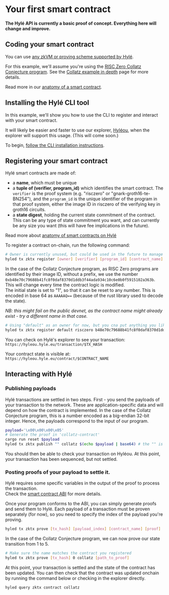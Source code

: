 # Your first smart contract

**The Hylé API is currently a basic proof of concept. Everything here will change and improve.**

## Coding your smart contract

You can use [any zkVM or proving scheme supported by Hylé](../general-doc/supported-proving-schemes.md).

For this example, we'll assume you're using the [RISC Zero Collatz Conjecture program](https://github.com/Hyle-org/collatz-conjecture). See the [Collatz example in depth](../examples/collatz-example-in-depth.md) page for more details.

Read more in our [anatomy of a smart contract](../general-doc/anatomy-smart-contracts.md).

## Installing the Hylé CLI tool

In this example, we'll show you how to use the CLI to register and interact with your smart contract.

It will likely be easier and faster to use our explorer, [Hyléou](https://hyleou.hyle.eu), when the explorer will support this usage. (This will come soon.)

To begin, [follow the CLI installation instructions](install-cli.md).

## Registering your smart contract

Hylé smart contracts are made of:

- a **name**, which must be unique
- a **tuple of (verifier, program_id)** which identifies the smart contract. The `verifier` is the proof system (e.g. "risczero" or "gnark-groth16-te-BN254"), and the `program_id` is the unique identifier of the program in that proof system, either the image ID in risczero of the verifying key in groth16 circuits.
- a **state digest**, holding the current state commitment of the contract. This can be any type of state commitment you want, and can currently be any size you want (this will have fee implications in the future).

Read more about [anatomy of smart contracts on Hylé](../general-doc/anatomy-smart-contracts.md)

To register a contract on-chain, run the following command:

```bash
# Owner is currently unused, but could be used in the future to manage contract permissions
hyled tx zktx register [owner] [verifier] [program_id] [contract_name] [state_digest]
```

In the case of the Collatz Conjecture program, as RISC Zero programs are identified by their image ID, without a prefix, we use the number `0xb48e70c79688b41fc8f0daf8370d1ddb3f44ada934c10c6e0b0f5915102a363b`. This will change every time the contract logic is modified.  
The initial state is set to "1", so that it can be reset to any number. This is encoded in base 64 as `AAAAAQ==` (because of the rust library used to decode the state).

_NB: this might fail on the public devnet, as the contract name might already exist - try a different name in that case._

```bash
# Using "default" as an owner for now, but you cna put anything you like
hyled tx zktx register default risczero b48e70c79688b41fc8f0daf8370d1ddb3f44ada934c10c6e0b0f5915102a363b collatz AAAAAQ==
```

You can check on Hylé's explorer to see your transaction:  
`https://hyleou.hyle.eu/transaction/$TX_HASH`

Your contract state is visible at:  
`https://hyleou.hyle.eu/contract/$CONTRACT_NAME`

## Interacting with Hylé

### Publishing payloads

Hylé transactions are settled in two steps. First - you send the payloads of your transaction to the network. These are application-specific data and will depend on how the contract is implemented.  In the case of the Collatz Conjecture program, this is a number encoded as a big-endian 32-bit integer.  Hence, the payloads correspond to the input of our program.

```bash
payload='\x00\x00\x00\x05'
# Generate the proof in 'collatz-contract'
cargo run reset $payload
hyled tx zktx publish "" collatz $(echo $payload | base64) # the "" is a placeholder for identity - Collatz doesn't handle identity so this is empty.
```

You should then be able to check your transaction on Hyléou.
At this point, your transaction has been sequenced, but not settled.

### Posting proofs of your payload to settle it.

Hylé requires some specific variables in the output of the proof to process the transaction.  
Check the [smart contract ABI](../general-doc/smart-contract-abi.md) for more details.

Once your program conforms to the ABI, you can simply generate proofs and send them to Hylé.
Each payload of a transaction must be proven separately (for now), so you need to specify the index of the payload you're proving.

```bash
hyled tx zktx prove [tx_hash] [payload_index] [contract_name] [proof]
```

In the case of the Collatz Conjecture program, we can now prove our state transition from 1 to 5.

```bash
# Make sure the name matches the contract you registered
hyled tx zktx prove [tx_hash] 0 collatz [path_to_proof]
```

At this point, your transaction is settled and the state of the contract has been updated.
You can then check that the contract was updated onchain by running the command below or checking in the explorer directly.

```bash
hyled query zktx contract collatz
```
